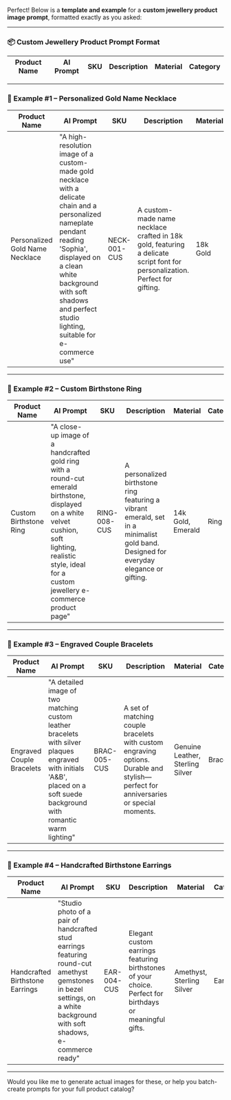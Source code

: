 Perfect! Below is a **template and example** for a **custom jewellery product image prompt**, formatted exactly as you asked:

---

### 📦 **Custom Jewellery Product Prompt Format**

| Product Name | AI Prompt | SKU | Description | Material | Category |
| ------------ | --------- | --- | ----------- | -------- | -------- |

---

### 💍 Example #1 – Personalized Gold Name Necklace

| Product Name                    | AI Prompt                                                                                                                                                                                                                                              | SKU          | Description                                                                                                                 | Material | Category |
| ------------------------------- | ------------------------------------------------------------------------------------------------------------------------------------------------------------------------------------------------------------------------------------------------------ | ------------ | --------------------------------------------------------------------------------------------------------------------------- | -------- | -------- |
| Personalized Gold Name Necklace | "A high-resolution image of a custom-made gold necklace with a delicate chain and a personalized nameplate pendant reading 'Sophia', displayed on a clean white background with soft shadows and perfect studio lighting, suitable for e-commerce use" | NECK-001-CUS | A custom-made name necklace crafted in 18k gold, featuring a delicate script font for personalization. Perfect for gifting. | 18k Gold | Necklace |

---

### 💍 Example #2 – Custom Birthstone Ring

| Product Name           | AI Prompt                                                                                                                                                                                                    | SKU          | Description                                                                                                                           | Material          | Category |
| ---------------------- | ------------------------------------------------------------------------------------------------------------------------------------------------------------------------------------------------------------ | ------------ | ------------------------------------------------------------------------------------------------------------------------------------- | ----------------- | -------- |
| Custom Birthstone Ring | "A close-up image of a handcrafted gold ring with a round-cut emerald birthstone, displayed on a white velvet cushion, soft lighting, realistic style, ideal for a custom jewellery e-commerce product page" | RING-008-CUS | A personalized birthstone ring featuring a vibrant emerald, set in a minimalist gold band. Designed for everyday elegance or gifting. | 14k Gold, Emerald | Ring     |

---

### 💍 Example #3 – Engraved Couple Bracelets

| Product Name              | AI Prompt                                                                                                                                                                    | SKU          | Description                                                                                                                         | Material                         | Category |
| ------------------------- | ---------------------------------------------------------------------------------------------------------------------------------------------------------------------------- | ------------ | ----------------------------------------------------------------------------------------------------------------------------------- | -------------------------------- | -------- |
| Engraved Couple Bracelets | "A detailed image of two matching custom leather bracelets with silver plaques engraved with initials 'A\&B', placed on a soft suede background with romantic warm lighting" | BRAC-005-CUS | A set of matching couple bracelets with custom engraving options. Durable and stylish—perfect for anniversaries or special moments. | Genuine Leather, Sterling Silver | Bracelet |

---

### 💍 Example #4 – Handcrafted Birthstone Earrings

| Product Name                    | AI Prompt                                                                                                                                                                 | SKU         | Description                                                                                              | Material                  | Category |
| ------------------------------- | ------------------------------------------------------------------------------------------------------------------------------------------------------------------------- | ----------- | -------------------------------------------------------------------------------------------------------- | ------------------------- | -------- |
| Handcrafted Birthstone Earrings | "Studio photo of a pair of handcrafted stud earrings featuring round-cut amethyst gemstones in bezel settings, on a white background with soft shadows, e-commerce ready" | EAR-004-CUS | Elegant custom earrings featuring birthstones of your choice. Perfect for birthdays or meaningful gifts. | Amethyst, Sterling Silver | Earrings |

---

Would you like me to generate actual images for these, or help you batch-create prompts for your full product catalog?
